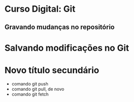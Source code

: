 # Curso Digital: Git

## Gravando mudanças no repositório

# Salvando modificações no Git

# Novo título secundário

* comando git push
* comando git pull, de novo
* comando git fetch
